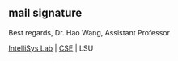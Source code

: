## mail signature




Best regards,
Dr. Hao Wang, Assistant Professor

[IntelliSys Lab](https://www.haow.ca) | [CSE](https://www.lsu.edu/eng/cse/) | LSU

